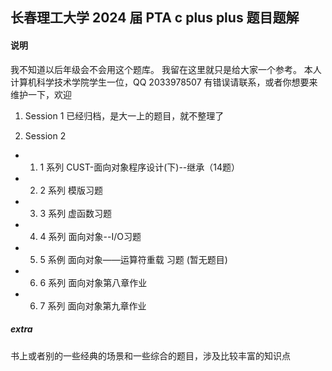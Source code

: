 ## 长春理工大学 2024 届 PTA c plus plus 题目题解

#### 说明
我不知道以后年级会不会用这个题库。
我留在这里就只是给大家一个参考。
本人计算机科学技术学院学生一位，QQ 2033978507 有错误请联系，或者你想要来维护一下，欢迎

1. Session 1 已经归档，是大一上的题目，就不整理了

2. Session 2
 - 1. 1 系列 CUST-面向对象程序设计(下)--继承（14题）
 - 2. 2 系列 模版习题
 - 3. 3 系列 虚函数习题
 - 4. 4 系列 面向对象--I/O习题
 - 5. 5 系例 面向对象——运算符重载 习题 (暂无题目)
 - 6. 6 系列 面向对象第八章作业
 - 6. 7 系列 面向对象第九章作业

##### extra
书上或者别的一些经典的场景和一些综合的题目，涉及比较丰富的知识点
